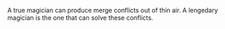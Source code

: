 A true magician can produce merge conflicts out of thin air. A lengedary magician is the one that can solve these conflicts.
